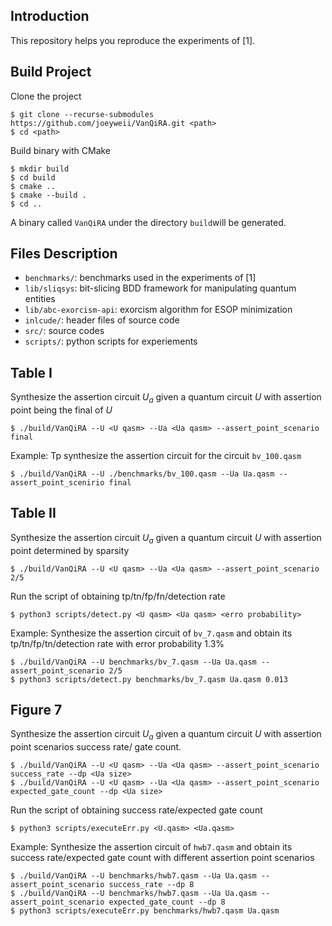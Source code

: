 ## Introduction
This repository helps you reproduce the experiments of [1].

## Build Project
Clone the project
```
$ git clone --recurse-submodules https://github.com/joeyweii/VanQiRA.git <path>
$ cd <path>
```
Build binary with CMake
```
$ mkdir build
$ cd build
$ cmake ..
$ cmake --build .
$ cd ..
```
A binary called ```VanQiRA``` under the directory ```build```will be generated.

## Files Description
- ```benchmarks/```: benchmarks used in the experiments of [1]
- ```lib/sliqsys```: bit-slicing BDD framework for manipulating quantum entities
- ```lib/abc-exorcism-api```: exorcism algorithm for ESOP minimization
- ```inlcude/```: header files of source code
- ```src/```: source codes
- ```scripts/```: python scripts for experiements

## Table I
Synthesize the assertion circuit $U_a$ given a quantum circuit $U$ with assertion point being the final of $U$
```
$ ./build/VanQiRA --U <U qasm> --Ua <Ua qasm> --assert_point_scenario final
```

Example:
Tp synthesize the assertion circuit for the circuit ```bv_100.qasm```
```
$ ./build/VanQiRA --U ./benchmarks/bv_100.qasm --Ua Ua.qasm --assert_point_scenirio final
```

## Table II
Synthesize the assertion circuit $U_a$ given a quantum circuit $U$ with assertion point determined by sparsity
```
$ ./build/VanQiRA --U <U qasm> --Ua <Ua qasm> --assert_point_scenario 2/5
```
Run the script of obtaining tp/tn/fp/fn/detection rate
```
$ python3 scripts/detect.py <U qasm> <Ua qasm> <erro probability>
```

Example:
Synthesize the assertion circuit of ```bv_7.qasm``` and obtain its tp/tn/fp/tn/detection rate with error probability 1.3%
```
$ ./build/VanQiRA --U benchmarks/bv_7.qasm --Ua Ua.qasm --assert_point_scenario 2/5
$ python3 scripts/detect.py benchmarks/bv_7.qasm Ua.qasm 0.013
```

## Figure 7
Synthesize the assertion circuit $U_a$ given a quantum circuit $U$ with assertion point scenarios success rate/ gate count.
```
$ ./build/VanQiRA --U <U qasm> --Ua <Ua qasm> --assert_point_scenario success_rate --dp <Ua size>
$ ./build/VanQiRA --U <U qasm> --Ua <Ua qasm> --assert_point_scenario expected_gate_count --dp <Ua size>
```
Run the script of obtaining success rate/expected gate count
```
$ python3 scripts/executeErr.py <U.qasm> <Ua.qasm>
```

Example:
Synthesize the assertion circuit of ```hwb7.qasm``` and obtain its success rate/expected gate count with different assertion point scenarios 
```
$ ./build/VanQiRA --U benchmarks/hwb7.qasm --Ua Ua.qasm --assert_point_scenario success_rate --dp 8
$ ./build/VanQiRA --U benchmarks/hwb7.qasm --Ua Ua.qasm --assert_point_scenario expected_gate_count --dp 8
$ python3 scripts/executeErr.py benchmarks/hwb7.qasm Ua.qasm
```
